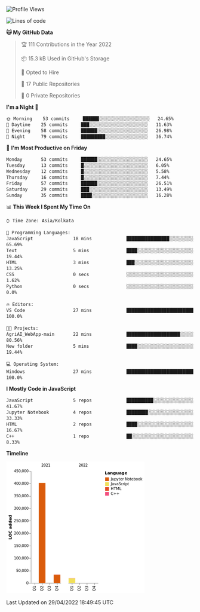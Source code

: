 <!--START_SECTION:waka-->
![Profile Views](http://img.shields.io/badge/Profile%20Views-0-blue)

![Lines of code](https://img.shields.io/badge/From%20Hello%20World%20I%27ve%20Written-457%20Thousand%20lines%20of%20code-blue)

**🐱 My GitHub Data** 

> 🏆 111 Contributions in the Year 2022
 > 
> 📦 15.3 kB Used in GitHub's Storage 
 > 
> 💼 Opted to Hire
 > 
> 📜 17 Public Repositories 
 > 
> 🔑 0 Private Repositories  
 > 
**I'm a Night 🦉** 

```text
🌞 Morning    53 commits     ██████░░░░░░░░░░░░░░░░░░░   24.65% 
🌆 Daytime    25 commits     ███░░░░░░░░░░░░░░░░░░░░░░   11.63% 
🌃 Evening    58 commits     ██████░░░░░░░░░░░░░░░░░░░   26.98% 
🌙 Night      79 commits     █████████░░░░░░░░░░░░░░░░   36.74%

```
📅 **I'm Most Productive on Friday** 

```text
Monday       53 commits     ██████░░░░░░░░░░░░░░░░░░░   24.65% 
Tuesday      13 commits     █░░░░░░░░░░░░░░░░░░░░░░░░   6.05% 
Wednesday    12 commits     █░░░░░░░░░░░░░░░░░░░░░░░░   5.58% 
Thursday     16 commits     █░░░░░░░░░░░░░░░░░░░░░░░░   7.44% 
Friday       57 commits     ██████░░░░░░░░░░░░░░░░░░░   26.51% 
Saturday     29 commits     ███░░░░░░░░░░░░░░░░░░░░░░   13.49% 
Sunday       35 commits     ████░░░░░░░░░░░░░░░░░░░░░   16.28%

```


📊 **This Week I Spent My Time On** 

```text
⌚︎ Time Zone: Asia/Kolkata

💬 Programming Languages: 
JavaScript               18 mins             ████████████████░░░░░░░░░   65.69% 
Text                     5 mins              ████░░░░░░░░░░░░░░░░░░░░░   19.44% 
HTML                     3 mins              ███░░░░░░░░░░░░░░░░░░░░░░   13.25% 
CSS                      0 secs              ░░░░░░░░░░░░░░░░░░░░░░░░░   1.62% 
Python                   0 secs              ░░░░░░░░░░░░░░░░░░░░░░░░░   0.0%

🔥 Editors: 
VS Code                  27 mins             █████████████████████████   100.0%

🐱‍💻 Projects: 
AgriAI_WebApp-main       22 mins             ████████████████████░░░░░   80.56% 
New folder               5 mins              ████░░░░░░░░░░░░░░░░░░░░░   19.44%

💻 Operating System: 
Windows                  27 mins             █████████████████████████   100.0%

```

**I Mostly Code in JavaScript** 

```text
JavaScript               5 repos             ██████████░░░░░░░░░░░░░░░   41.67% 
Jupyter Notebook         4 repos             ████████░░░░░░░░░░░░░░░░░   33.33% 
HTML                     2 repos             ████░░░░░░░░░░░░░░░░░░░░░   16.67% 
C++                      1 repo              ██░░░░░░░░░░░░░░░░░░░░░░░   8.33%

```


**Timeline**

![Chart not found](https://raw.githubusercontent.com/ThejaswinS/ThejaswinS/main/charts/bar_graph.png) 


 Last Updated on 29/04/2022 18:49:45 UTC
<!--END_SECTION:waka-->






